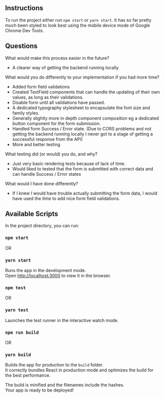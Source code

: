 ## Instructions
To run the project either run `npm start` or `yarn start`.
It has so far pretty much been styled to look best using the mobile device mode of Google Chrome Dev Tools.

## Questions
What would make this process easier in the future?
  - A clearer way of getting the backend running locally

What would you do differently to your implementation if you had more time?
  - Added form field validations
  - Created TextField components that can handle the updating of their own values, as long as their validations.
  - Disable form until all validations have passed.
  - A dedicated typography stylesheet to encapsulate the font size and family styles.
  - Generally slightly more in depth component composition eg a dedicated button component for the form submission.
  - Handled form Success / Error state. (Due to CORS problems and not getting the backend running locally I never got to a stage of getting a successful response from the API)
  - More and better testing

What testing did (or would) you do, and why?
  - Just very basic rendering tests because of lack of time.
  - Would liked to tested that the form is submitted with correct data and can handle Success / Error states

What would I have done differently?
  - If I knew I would have trouble actually submitting the form data, I would have used the time to add nice form field validations.

## Available Scripts

In the project directory, you can run:

### `npm start`

OR

### `yarn start`

Runs the app in the development mode.<br>
Open [http://localhost:3000](http://localhost:3000) to view it in the browser.

### `npm test`

OR

### `yarn test`

Launches the test runner in the interactive watch mode.<br>

### `npm run build`

OR

### `yarn build`

Builds the app for production to the `build` folder.<br>
It correctly bundles React in production mode and optimizes the build for the best performance.

The build is minified and the filenames include the hashes.<br>
Your app is ready to be deployed!
